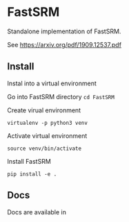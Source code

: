 # FastSRM
Standalone implementation of FastSRM.

See https://arxiv.org/pdf/1909.12537.pdf

Install
---------

Instal into a virtual environment

Go into FastSRM directory
``cd FastSRM``

Create virual environment

`virtualenv -p python3 venv`


Activate virtual environment

`source venv/bin/activate`

Install FastSRM

`pip install -e .`

Docs
------

Docs are available in 
